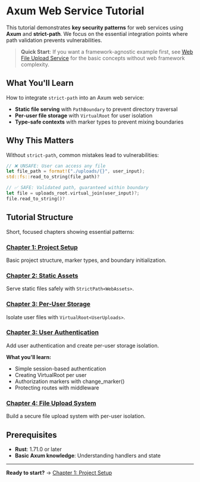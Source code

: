 # Axum Web Service Tutorial

This tutorial demonstrates **key security patterns** for web services using **Axum** and **strict-path**. We focus on the essential integration points where path validation prevents vulnerabilities.

> **Quick Start**: If you want a framework-agnostic example first, see [Web File Upload Service](../examples/web_upload_service.md) for the basic concepts without web framework complexity.

## What You'll Learn

How to integrate `strict-path` into an Axum web service:
- **Static file serving** with `PathBoundary` to prevent directory traversal
- **Per-user file storage** with `VirtualRoot` for user isolation
- **Type-safe contexts** with marker types to prevent mixing boundaries

## Why This Matters

Without `strict-path`, common mistakes lead to vulnerabilities:

```rust
// ❌ UNSAFE: User can access any file
let file_path = format!("./uploads/{}", user_input);
std::fs::read_to_string(file_path)?

// ✅ SAFE: Validated path, guaranteed within boundary
let file = uploads_root.virtual_join(user_input)?;
file.read_to_string()?
```

## Tutorial Structure

Short, focused chapters showing essential patterns:

### [Chapter 1: Project Setup](./chapter1_setup.md)
Basic project structure, marker types, and boundary initialization.

### [Chapter 2: Static Assets](./chapter2_static_assets.md)
Serve static files safely with `StrictPath<WebAssets>`.

### [Chapter 3: Per-User Storage](./chapter3_user_storage.md)
Isolate user files with `VirtualRoot<UserUploads>`.

### [Chapter 3: User Authentication](./chapter3_authentication.md)
Add user authentication and create per-user storage isolation.

**What you'll learn:**
- Simple session-based authentication
- Creating VirtualRoot per user
- Authorization markers with change_marker()
- Protecting routes with middleware

### [Chapter 4: File Upload System](./chapter4_uploads.md)
Build a secure file upload system with per-user isolation.

## Prerequisites

- **Rust**: 1.71.0 or later
- **Basic Axum knowledge**: Understanding handlers and state

---

**Ready to start?** → [Chapter 1: Project Setup](./chapter1_setup.md)
